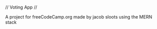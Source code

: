   //  Voting App  //
  
A project for freeCodeCamp.org 
  made by jacob sloots 
  using the MERN stack
